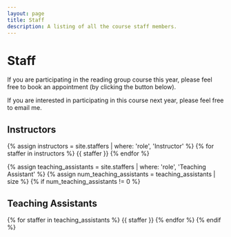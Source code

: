 ```yaml
---
layout: page
title: Staff
description: A listing of all the course staff members.
---
```


# Staff

If you are participating in the reading group course this year, please feel free to book an appointment (by clicking the button below).

If you are interested in participating in this course next year, please feel free to email me.


## Instructors

{% assign instructors = site.staffers | where: 'role', 'Instructor' %}
{% for staffer in instructors %}
{{ staffer }}
{% endfor %}

{% assign teaching_assistants = site.staffers | where: 'role', 'Teaching Assistant' %}
{% assign num_teaching_assistants = teaching_assistants | size %}
{% if num_teaching_assistants != 0 %}
## Teaching Assistants

{% for staffer in teaching_assistants %}
{{ staffer }}
{% endfor %}
{% endif %}
